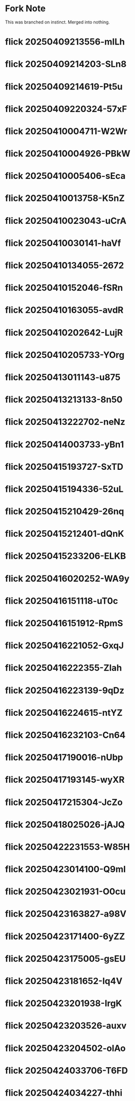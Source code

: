 # Fork Note

This was branched on instinct.
Merged into nothing.
# flick 20250409213556-mILh
# flick 20250409214203-SLn8
# flick 20250409214619-Pt5u
# flick 20250409220324-57xF
# flick 20250410004711-W2Wr
# flick 20250410004926-PBkW
# flick 20250410005406-sEca
# flick 20250410013758-K5nZ
# flick 20250410023043-uCrA
# flick 20250410030141-haVf
# flick 20250410134055-2672
# flick 20250410152046-fSRn
# flick 20250410163055-avdR
# flick 20250410202642-LujR
# flick 20250410205733-YOrg
# flick 20250413011143-u875
# flick 20250413213133-8n50
# flick 20250413222702-neNz
# flick 20250414003733-yBn1
# flick 20250415193727-SxTD
# flick 20250415194336-52uL
# flick 20250415210429-26nq
# flick 20250415212401-dQnK
# flick 20250415233206-ELKB
# flick 20250416020252-WA9y
# flick 20250416151118-uT0c
# flick 20250416151912-RpmS
# flick 20250416221052-GxqJ
# flick 20250416222355-ZIah
# flick 20250416223139-9qDz
# flick 20250416224615-ntYZ
# flick 20250416232103-Cn64
# flick 20250417190016-nUbp
# flick 20250417193145-wyXR
# flick 20250417215304-JcZo
# flick 20250418025026-jAJQ
# flick 20250422231553-W85H
# flick 20250423014100-Q9mI
# flick 20250423021931-O0cu
# flick 20250423163827-a98V
# flick 20250423171400-6yZZ
# flick 20250423175005-gsEU
# flick 20250423181652-Iq4V
# flick 20250423201938-IrgK
# flick 20250423203526-auxv
# flick 20250423204502-olAo
# flick 20250424033706-T6FD
# flick 20250424034227-thhi
